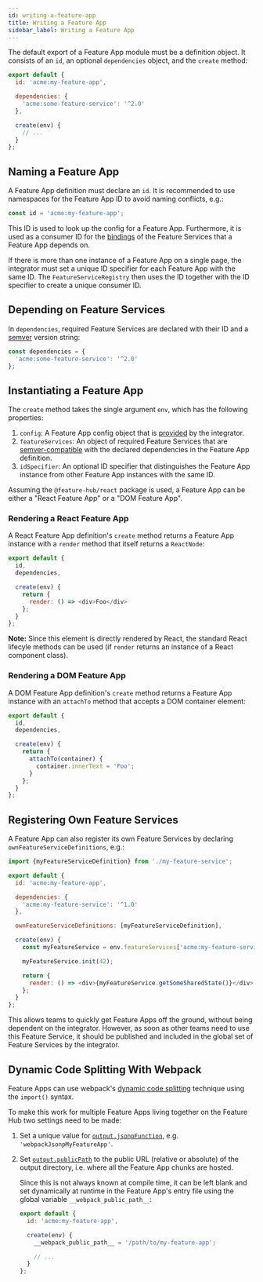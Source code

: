 ```yaml
---
id: writing-a-feature-app
title: Writing a Feature App
sidebar_label: Writing a Feature App
---
```


The default export of a Feature App module must be a definition object. It
consists of an `id`, an optional `dependencies` object, and the `create` method:

```js
export default {
  id: 'acme:my-feature-app',

  dependencies: {
    'acme:some-feature-service': '^2.0'
  },

  create(env) {
    // ...
  }
};
```

## Naming a Feature App

A Feature App definition must declare an `id`. It is recommended to use
namespaces for the Feature App ID to avoid naming conflicts, e.g.:

```js
const id = 'acme:my-feature-app';
```

This ID is used to look up the config for a Feature App. Furthermore, it is used
as a consumer ID for the [bindings][providing-consumer-specific-state] of the
Feature Services that a Feature App depends on.

If there is more than one instance of a Feature App on a single page, the
integrator must set a unique ID specifier for each Feature App with the same ID.
The `FeatureServiceRegistry` then uses the ID together with the ID specifier to
create a unique consumer ID.

## Depending on Feature Services

In `dependencies`, required Feature Services are declared with their ID and a
[semver][semver] version string:

```js
const dependencies = {
  'acme:some-feature-service': '^2.0'
};
```

## Instantiating a Feature App

The `create` method takes the single argument `env`, which has the following
properties:

1.  `config`: A Feature App config object that is
    [provided][providing-config-objects] by the integrator.
1.  `featureServices`: An object of required Feature Services that are
    [semver-compatible][semver] with the declared dependencies in the Feature
    App definition.
1.  `idSpecifier`: An optional ID specifier that distinguishes the Feature App
    instance from other Feature App instances with the same ID.

Assuming the `@feature-hub/react` package is used, a Feature App can be either a
"React Feature App" or a "DOM Feature App".

### Rendering a React Feature App

A React Feature App definition's `create` method returns a Feature App instance
with a `render` method that itself returns a `ReactNode`:

```js
export default {
  id,
  dependencies,

  create(env) {
    return {
      render: () => <div>Foo</div>
    };
  }
};
```

**Note:** Since this element is directly rendered by React, the standard React
lifecyle methods can be used (if `render` returns an instance of a React
component class).

### Rendering a DOM Feature App

A DOM Feature App definition's `create` method returns a Feature App instance
with an `attachTo` method that accepts a DOM container element:

```js
export default {
  id,
  dependencies,

  create(env) {
    return {
      attachTo(container) {
        container.innerText = 'Foo';
      }
    };
  }
};
```

## Registering Own Feature Services

A Feature App can also register its own Feature Services by declaring
`ownFeatureServiceDefinitions`, e.g.:

```js
import {myFeatureServiceDefinition} from './my-feature-service';
```

```js
export default {
  id: 'acme:my-feature-app',

  dependencies: {
    'acme:my-feature-service': '^1.0'
  },

  ownFeatureServiceDefinitions: [myFeatureServiceDefinition],

  create(env) {
    const myFeatureService = env.featureServices['acme:my-feature-service'];

    myFeatureService.init(42);

    return {
      render: () => <div>{myFeatureService.getSomeSharedState()}</div>
    };
  }
};
```

This allows teams to quickly get Feature Apps off the ground, without being
dependent on the integrator. However, as soon as other teams need to use this
Feature Service, it should be published and included in the global set of
Feature Services by the integrator.

## Dynamic Code Splitting With Webpack

Feature Apps can use webpack's [dynamic code splitting][dynamic-imports]
technique using the `import()` syntax.

To make this work for multiple Feature Apps living together on the Feature Hub
two settings need to be made:

1. Set a unique value for [`output.jsonpFunction`][output-jsonpfunction], e.g.
   `'webpackJsonpMyFeatureApp'`.

1. Set [`output.publicPath`][output-publicpath] to the public URL (relative or
   absolute) of the output directory, i.e. where all the Feature App chunks are
   hosted.

   Since this is not always known at compile time, it can be left blank and set
   dynamically at runtime in the Feature App's entry file using the global
   variable `__webpack_public_path__`:

   ```js
   export default {
     id: 'acme:my-feature-app',

     create(env) {
       __webpack_public_path__ = '/path/to/my-feature-app';

       // ...
     }
   };
   ```

[dynamic-imports]: https://webpack.js.org/guides/code-splitting/#dynamic-imports
[output-jsonpfunction]:
  https://webpack.js.org/configuration/output/#output-jsonpfunction
[output-publicpath]:
  https://webpack.js.org/configuration/output/#output-publicpath
[providing-config-objects]:
  /docs/guides/integrating-the-feature-hub#providing-config-objects
[providing-consumer-specific-state]:
  /docs/guides/writing-a-feature-service#providing-consumer-specific-state
[semver]: https://semver.org
